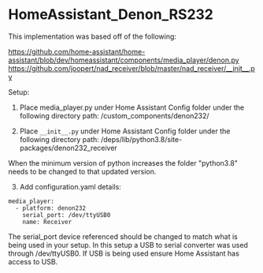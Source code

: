 # HomeAssistant_Denon_RS232

This implementation was based off of the following:

https://github.com/home-assistant/home-assistant/blob/dev/homeassistant/components/media_player/denon.py
https://github.com/joopert/nad_receiver/blob/master/nad_receiver/__init__.py 

Setup:
1) Place media_player.py under Home Assistant Config folder under the following directory path:
/custom_components/denon232/

2) Place ``__init__.py`` under Home Assistant Config folder under the following directory path:
/deps/lib/python3.8/site-packages/denon232_receiver

When the minimum version of python increases the folder "python3.8" needs to be changed to that updated version.

3) Add configuration.yaml details:

```
media_player:
  - platform: denon232
    serial_port: /dev/ttyUSB0
    name: Receiver
```

The serial_port device referenced should be changed to match what is being used in your setup.  In this setup a USB to serial converter was used through /dev/ttyUSB0.  If USB is being used ensure Home Assistant has access to USB.
